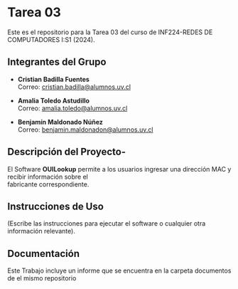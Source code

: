 
# Tarea 03

Este es el repositorio para la Tarea 03 del curso de 
INF224-REDES DE COMPUTADORES I:S1 (2024).

## Integrantes del Grupo

- **Cristian Badilla Fuentes**  
  Correo: [cristian.badilla@alumnos.uv.cl](mailto:cristian.badilla@alumnos.uv.cl)

- **Amalia Toledo Astudillo**  
  Correo: [amalia.toledo@alumnos.uv.cl](mailto:amalia.toledo@alumnos.uv.cl)

- **Benjamín Maldonado Núñez**  
  Correo: [benjamin.maldonadon@alumnos.uv.cl](mailto:benjamin.maldonado@alumnos.uv.cl)

## Descripción del Proyecto- 

  El Software **OUILookup** permite a los usuarios ingresar una dirección MAC y recibir información sobre el     
  fabricante correspondiente.

## Instrucciones de Uso

(Escribe las instrucciones para ejecutar el software o cualquier otra información relevante).

## Documentación
  Este Trabajo incluye un informe que se encuentra en la carpeta documentos de el mismo repositorio
  
  
